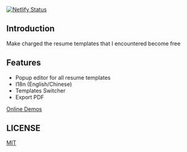 [![Netlify Status](https://api.netlify.com/api/v1/badges/9f544555-4799-4fa6-bc75-c45d6422edc2/deploy-status)](https://app.netlify.com/sites/resume-helper/deploys)

## Introduction
Make charged the resume templates that I encountered become free

## Features

- Popup editor for all resume templates
- I18n (English/Chinese)
- Templates Switcher
- Export PDF

[Online Demos](https://resume-helper.netlify.app/)


## LICENSE

[MIT](./LICENSE)
